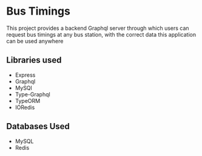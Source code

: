 # Bus Timings

This project provides a backend Graphql server through which users
can request bus timings at any bus station, with the correct
data this application can be used anywhere

## Libraries used

-   Express
-   Graphql
-   MySQl
-   Type-Graphql
-   TypeORM
-   IORedis

## Databases Used

-   MySQL
-   Redis
